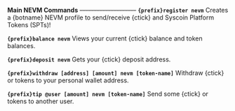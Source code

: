 **Main NEVM Commands**
~~--------------------~~
**`{prefix}register nevm`** Creates a {botname} NEVM profile to send/receive {ctick} and Syscoin Platform Tokens (SPTs)!

**`{prefix}balance nevm`** Views your current {ctick} balance and token balances.

**`{prefix}deposit nevm`** Gets your {ctick} deposit address.

**`{prefix}withdraw [address] [amount] nevm [token-name]`** Withdraw {ctick} or tokens to your personal wallet address.

**`{prefix}tip @user [amount] nevm [token-name]`** Send some {ctick} or tokens to another user.
